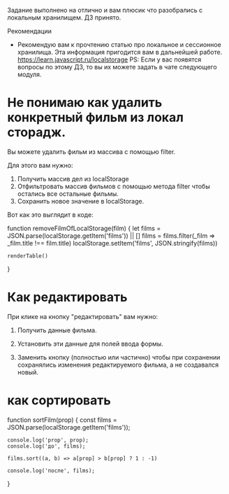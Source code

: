 Задание выполнено на отлично и вам плюсик что разобрались с локальным хранилищем. ДЗ принято.

Рекомендации
- Рекомендую вам к прочтению статью про локальное и сессионное хранилища. Эта информация пригодится вам в дальнейшей работе.
https://learn.javascript.ru/localstorage
PS: Если у вас появятся вопросы по этому ДЗ, то вы их можете задать в чате следующего модуля.

# Не понимаю как удалить конкретный фильм из локал сторадж.

Вы можете удалить фильм из массива с помощью filter.

Для этого вам нужно:
1. Получить массив дел из localStorage
2. Отфильтровать массив фильмов с помощью метода filter чтобы остались все остальные фильмы.
3. Сохранить новое значение в localStorage.

Вот как это выглядит в коде:

function removeFilmOfLocalStorage(film) {
    let films = JSON.parse(localStorage.getItem('films')) || []
    films = films.filter(_film => _film.title !== film.title)
    localStorage.setItem('films', JSON.stringify(films))

    renderTable()
}

# Как редактировать
При клике на кнопку "редактировать" вам нужно:

1) Получить данные фильма.

2) Установить эти данные для полей ввода формы.

3) Заменить кнопку (полностью или частично) чтобы при сохранении сохранялись изменения редактируемого фильма, а не создавался новый.

# как сортировать
function sortFilm(prop) {
	const films = JSON.parse(localStorage.getItem('films'));

	console.log('prop', prop);
	console.log('до', films);

	films.sort((a, b) => a[prop] > b[prop] ? 1 : -1)

	console.log('после', films);

}
